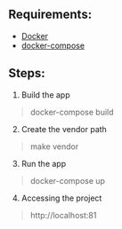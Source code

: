 ## Requirements:
-   [Docker](https://www.docker.com/)
-   [docker-compose](https://docs.docker.com/compose/install/)

## Steps:
1. Build the app
> docker-compose build

2. Create the vendor path
> make vendor

3. Run the app
> docker-compose up

4. Accessing the project
> http://localhost:81